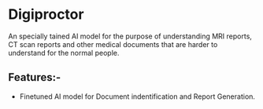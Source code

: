# Digiproctor
An specially tained AI model for the purpose of understanding MRI reports, CT scan reports and other medical documents that are harder to understand for the normal people.

## Features:- 
- Finetuned AI model for Document indentification and Report Generation.
